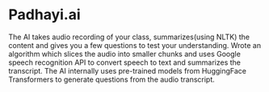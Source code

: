 # Padhayi.ai
The AI takes audio recording of your class, summarizes(using NLTK) the content and gives you a few questions to test your understanding. Wrote an algorithm which slices the audio into smaller chunks and uses Google speech recognition API to convert speech to text and summarizes the transcript. The AI internally uses pre-trained models from HuggingFace Transformers to generate questions from the audio transcript.
